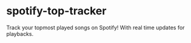 # spotify-top-tracker
Track your topmost played songs on Spotify! With real time updates for playbacks.
